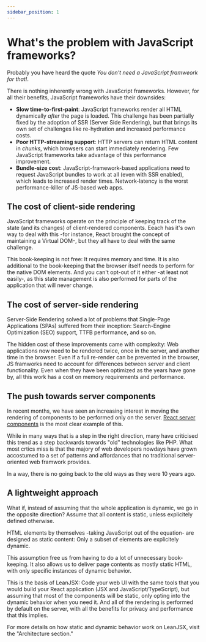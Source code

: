 ```yaml
---
sidebar_position: 1
---
```


# What's the problem with JavaScript frameworks?

Probably you have heard the quote _You don't need a JavaScript framweork for that!_.

There is nothing inherently wrong with JavaScript frameworks. However, for all their benefits, JavaScript frameworks have their downsides:

- **Slow time-to-first-paint**: JavaScript frameworks render all HTML dynamically _after_ the page is loaded. This challenge has been partially fixed by the adoption of SSR (Server Side Rendering), but that brings its own set of challenges like re-hydration and increased performance costs.
- **Poor HTTP-streaming support**: HTTP servers can return HTML content in _chunks_, which browsers can start immediately rendering. Few JavaScript frameworks take advantage of this performance improvement.
- **Bundle-size cost**: JavaScript-framework-based applications need to request JavaScript bundles to work at all (even with SSR enabled), which leads to increased render times. Network-latency is the worst performance-killer of JS-based web apps.

## The cost of client-side rendering

JavaScript frameworks operate on the principle of keeping track of the state (and its changes) of client-rendered components. Eeach has it's own way to deal with this -for instance, React brought the concept of maintaining a Virtual DOM-, but they all have to deal with the same challenge.

This book-keeping is not free: It requires memory and time. It is also additional to the book-keeping that the browser itself needs to perform for the native DOM elements. And you can't opt-out of it either -at least not easily-, as this state management is also performed for parts of the application that will never change.

## The cost of server-side rendering

Server-Side Rendering solved a lot of problems that Single-Page Applications (SPAs) suffered from their inception: Search-Engine Optimization (SEO) support, TTFB performance, and so on.

The hidden cost of these improvements came with complexity: Web applications now need to be rendered twice, once in the server, and another time in the browser. Even if a full re-render can be prevented in the browser, JS framworks need to account for differences between server and client functionality. Even when they have been optimized as the years have gone by, all this work has a cost on memory requirements and performance.

## The push towards server components

In recent months, we have seen an increasing interest in moving the rendering of components to be performed only on the server. [React server components](https://nextjs.org/docs/app/building-your-application/rendering/server-components) is the most clear example of this.

While in many ways that is a step in the right direction, many have criticised this trend as a step backwards towards "old" technologies like PHP. What most crtics miss is that the majory of web developers nowdays have grown accostumed to a set of patterns and affordances that no traditional server-oriented web framwork provides.

In a way, there is no going back to the old ways as they were 10 years ago.

## A lightweight approach

What if, instead of assuming that the whole application is dynamic, we go in the opposite direction? Assume that all content is static, unless explicitely defined otherwise.

HTML elements by themselves -taking JavaScript out of the equation- are designed as static content: Only a subset of elements are explicitely dynamic.

This assumption free us from having to do a lot of unnecessary book-keeping. It also allows us to deliver page contents as mostly static HTML, with only specific instances of dynamic behavior.

This is the basis of LeanJSX: Code your web UI with the same tools that you would build your React application (JSX and JavaScript/TypeScript), but assuming that most of the components will be static, only opting into the dynamic behavior when you need it. And all of the rendering is performed by default on the server, with all the benefits for privacy and performance that this implies.

For more details on how static and dynamic behavior work on LeanJSX, visit the "Architecture section."